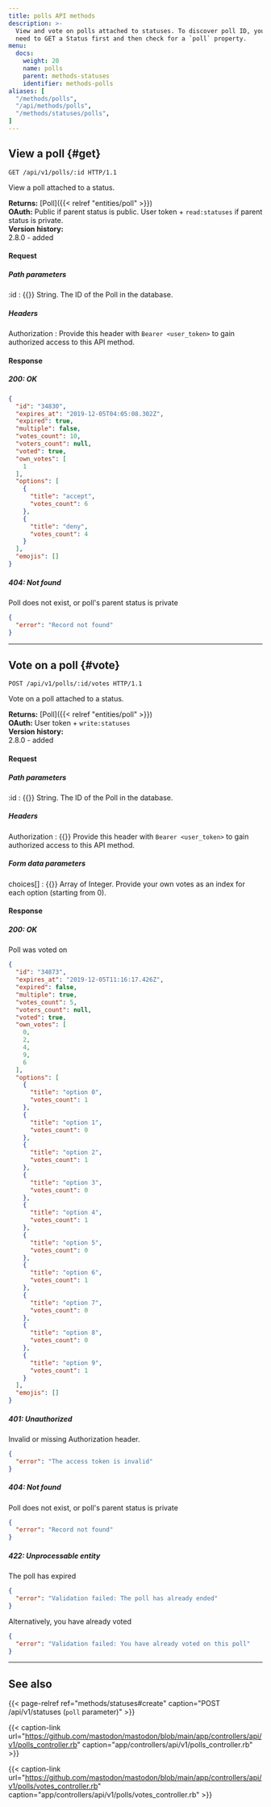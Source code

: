 ```yaml
---
title: polls API methods
description: >-
  View and vote on polls attached to statuses. To discover poll ID, you will
  need to GET a Status first and then check for a `poll` property.
menu:
  docs:
    weight: 20
    name: polls
    parent: methods-statuses
    identifier: methods-polls
aliases: [
  "/methods/polls",
  "/api/methods/polls",
  "/methods/statuses/polls",
]
---
```


<style>
#TableOfContents ul ul ul {display: none}
</style>

## View a poll {#get}

```http
GET /api/v1/polls/:id HTTP/1.1
```

View a poll attached to a status.

**Returns:** [Poll]({{< relref "entities/poll" >}})\
**OAuth:** Public if parent status is public. User token + `read:statuses` if parent status is private.\
**Version history:**\
2.8.0 - added

#### Request

##### Path parameters

:id
: {{<required>}} String. The ID of the Poll in the database.

##### Headers

Authorization
: Provide this header with `Bearer <user_token>` to gain authorized access to this API method.

#### Response
##### 200: OK

```json
{
  "id": "34830",
  "expires_at": "2019-12-05T04:05:08.302Z",
  "expired": true,
  "multiple": false,
  "votes_count": 10,
  "voters_count": null,
  "voted": true,
  "own_votes": [
    1
  ],
  "options": [
    {
      "title": "accept",
      "votes_count": 6
    },
    {
      "title": "deny",
      "votes_count": 4
    }
  ],
  "emojis": []
}
```

##### 404: Not found

Poll does not exist, or poll's parent status is private

```json
{
  "error": "Record not found"
}
```

---

## Vote on a poll {#vote}

```http
POST /api/v1/polls/:id/votes HTTP/1.1
```

Vote on a poll attached to a status.

**Returns:** [Poll]({{< relref "entities/poll" >}})\
**OAuth:** User token + `write:statuses`\
**Version history:**\
2.8.0 - added

#### Request

##### Path parameters

:id
: {{<required>}} String. The ID of the Poll in the database.

##### Headers

Authorization
: {{<required>}} Provide this header with `Bearer <user_token>` to gain authorized access to this API method.

##### Form data parameters

choices[]
: {{<required>}} Array of Integer. Provide your own votes as an index for each option (starting from 0).

#### Response
##### 200: OK

Poll was voted on

```json
{
  "id": "34873",
  "expires_at": "2019-12-05T11:16:17.426Z",
  "expired": false,
  "multiple": true,
  "votes_count": 5,
  "voters_count": null,
  "voted": true,
  "own_votes": [
    0,
    2,
    4,
    9,
    6
  ],
  "options": [
    {
      "title": "option 0",
      "votes_count": 1
    },
    {
      "title": "option 1",
      "votes_count": 0
    },
    {
      "title": "option 2",
      "votes_count": 1
    },
    {
      "title": "option 3",
      "votes_count": 0
    },
    {
      "title": "option 4",
      "votes_count": 1
    },
    {
      "title": "option 5",
      "votes_count": 0
    },
    {
      "title": "option 6",
      "votes_count": 1
    },
    {
      "title": "option 7",
      "votes_count": 0
    },
    {
      "title": "option 8",
      "votes_count": 0
    },
    {
      "title": "option 9",
      "votes_count": 1
    }
  ],
  "emojis": []
}
```

##### 401: Unauthorized

Invalid or missing Authorization header.

```json
{
  "error": "The access token is invalid"
}
```

##### 404: Not found

Poll does not exist, or poll's parent status is private

```json
{
  "error": "Record not found"
}
```

##### 422: Unprocessable entity

The poll has expired

```json
{
  "error": "Validation failed: The poll has already ended"
}
```

Alternatively, you have already voted

```json
{
  "error": "Validation failed: You have already voted on this poll"
}
```

---

## See also

{{< page-relref ref="methods/statuses#create" caption="POST /api/v1/statuses (`poll` parameter)" >}}

{{< caption-link url="https://github.com/mastodon/mastodon/blob/main/app/controllers/api/v1/polls_controller.rb" caption="app/controllers/api/v1/polls_controller.rb" >}}

{{< caption-link url="https://github.com/mastodon/mastodon/blob/main/app/controllers/api/v1/polls/votes_controller.rb" caption="app/controllers/api/v1/polls/votes_controller.rb" >}}
